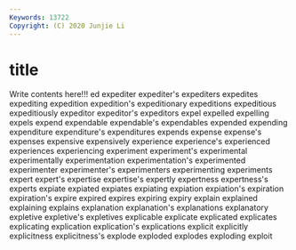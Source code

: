 ```yaml
---
Keywords: 13722
Copyright: (C) 2020 Junjie Li
---
```


# title

Write contents here!!!
ed
expediter 
expediter's 
expediters 
expedites 
expediting 
expedition 
expedition's 
expeditionary 
expeditions 
expeditious
expeditiously 
expeditor 
expeditor's 
expeditors 
expel 
expelled 
expelling 
expels 
expend 
expendable
expendable's 
expendables 
expended 
expending 
expenditure 
expenditure's 
expenditures 
expends 
expense 
expense's
expenses 
expensive 
expensively 
experience 
experience's 
experienced 
experiences 
experiencing 
experiment 
experiment's
experimental 
experimentally 
experimentation 
experimentation's 
experimented 
experimenter 
experimenter's 
experimenters 
experimenting 
experiments
expert 
expert's 
expertise 
expertise's 
expertly 
expertness 
expertness's 
experts 
expiate 
expiated
expiates 
expiating 
expiation 
expiation's 
expiration 
expiration's 
expire 
expired 
expires 
expiring
expiry 
explain 
explained 
explaining 
explains 
explanation 
explanation's 
explanations 
explanatory 
expletive
expletive's 
expletives 
explicable 
explicate 
explicated 
explicates 
explicating 
explication 
explication's 
explications
explicit 
explicitly 
explicitness 
explicitness's 
explode 
exploded 
explodes 
exploding 
exploit 

